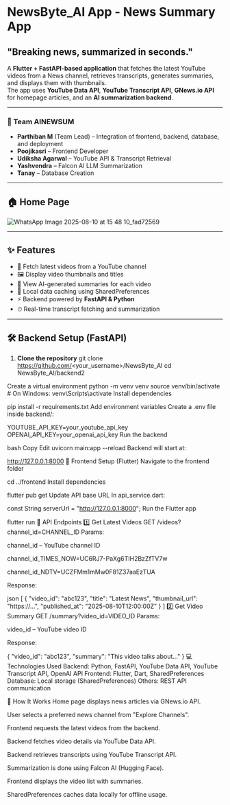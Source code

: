 # NewsByte_AI App - News Summary App
## "Breaking news, summarized in seconds."

A **Flutter + FastAPI-based application** that fetches the latest YouTube videos from a News channel, retrieves transcripts, generates summaries, and displays them with thumbnails.  
The app uses **YouTube Data API**, **YouTube Transcript API**, **GNews.io API** for homepage articles, and an **AI summarization backend**.

---

### 👥 Team AINEWSUM
- **Parthiban M** (Team Lead) – Integration of frontend, backend, database, and deployment  
- **Poojikasri** – Frontend Developer  
- **Udiksha Agarwal** – YouTube API & Transcript Retrieval  
- **Yashvendra** – Falcon AI LLM Summarization  
- **Tanay** – Database Creation  

---

## 🏠 Home Page
![WhatsApp Image 2025-08-10 at 15 48 10_fad72569](https://github.com/user-attachments/assets/64ba7623-dddf-4bda-abcc-31ef878347ad)


---

## ✨ Features
- 📡 Fetch latest videos from a YouTube channel  
- 🖼 Display video thumbnails and titles  
- 🧠 View AI-generated summaries for each video  
- 💾 Local data caching using SharedPreferences  
- ⚡ Backend powered by **FastAPI & Python**  
- ⏱ Real-time transcript fetching and summarization  

---

## 🛠 Backend Setup (FastAPI)

1. **Clone the repository**
git clone https://github.com/<your_username>/NewsByte_AI
cd NewsByte_AI/backend2

Create a virtual environment
python -m venv venv
source venv/bin/activate  # On Windows: venv\Scripts\activate
Install dependencies

pip install -r requirements.txt
Add environment variables
Create a .env file inside backend/:

YOUTUBE_API_KEY=your_youtube_api_key
OPENAI_API_KEY=your_openai_api_key
Run the backend

bash
Copy
Edit
uvicorn main:app --reload
Backend will start at:

http://127.0.0.1:8000
📱 Frontend Setup (Flutter)
Navigate to the frontend folder

cd ../frontend
Install dependencies

flutter pub get
Update API base URL
In api_service.dart:

const String serverUrl = "http://127.0.0.1:8000";
Run the Flutter app

flutter run
🔗 API Endpoints
1️⃣ Get Latest Videos
GET /videos?channel_id=CHANNEL_ID
Params:

channel_id – YouTube channel ID

channel_id_TIMES_NOW=UC6RJ7-PaXg6TIH2BzZfTV7w

channel_id_NDTV=UCZFMm1mMw0F81Z37aaEzTUA

Response:

json
[
  {
    "video_id": "abc123",
    "title": "Latest News",
    "thumbnail_url": "https://...",
    "published_at": "2025-08-10T12:00:00Z"
  }
]
2️⃣ Get Video Summary
GET /summary?video_id=VIDEO_ID
Params:

video_id – YouTube video ID

Response:

{
  "video_id": "abc123",
  "summary": "This video talks about..."
}
💻 Technologies Used
Backend: Python, FastAPI, YouTube Data API, YouTube Transcript API, OpenAI API
Frontend: Flutter, Dart, SharedPreferences
Database: Local storage (SharedPreferences)
Others: REST API communication

🚀 How It Works
Home page displays news articles via GNews.io API.

User selects a preferred news channel from "Explore Channels".

Frontend requests the latest videos from the backend.

Backend fetches video details via YouTube Data API.

Backend retrieves transcripts using YouTube Transcript API.

Summarization is done using Falcon AI (Hugging Face).

Frontend displays the video list with summaries.

SharedPreferences caches data locally for offline usage.
